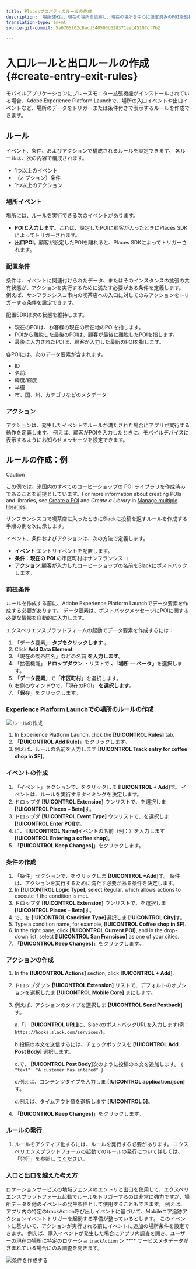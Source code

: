 ```yaml
---
title: Placesプロパティのルールの作成
description: '場所SDKは、現在の場所を追跡し、現在の場所を中心に設定済みのPOIを監視し、これらのPOIの入口イベントと出口イベントを追跡します。 '
translation-type: tm+mt
source-git-commit: 5a0705f02c8ecd540506b628371aec45107df7b2

---
```



# 入口ルールと出口ルールの作成 {#create-entry-exit-rules}

モバイルアプリケーションにプレースモニター拡張機能がインストールされている場合、Adobe Experience Platform Launchで、場所の入口イベントや出口イベントなど、場所のデータをトリガーまたは条件付きで表示するルールを作成できます。

## ルール

イベント、条件、およびアクションで構成されるルールを設定できます。 各ルールは、次の内容で構成されます。

* 1つ以上のイベント
* （オプション）条件
* 1つ以上のアクション

### 場所イベント

場所には、ルールを実行できる次のイベントがあります。

* **POIと入力します**。これは、設定したPOIに顧客が入ったときにPlaces SDKによってトリガーされます。
* **出口POI**。顧客が設定したPOIを離れると、Places SDKによってトリガーされます。

### 配置条件

条件は、イベントに関連付けられたデータ、またはそのインスタンスの拡張の共有状態が、アクションを実行するために満たす必要がある条件を定義します。 例えば、サンフランシスコ市内の喫茶店への入口に対してのみアクションをトリガーする条件を設定できます。

配置SDKは次の状態を維持します。

* 現在のPOIは、お客様の現在の所在地のPOIを指します。
* POIから離脱した最後のPOIは、顧客が最後に離脱したPOIを指します。
* 最後に入力されたPOIは、顧客が入力した最新のPOIを指します。

各POIには、次のデータ要素が含まれます。

* ID
* 名前:
* 緯度/経度
* 半径
* 市、国、州、カテゴリなどのメタデータ

### アクション

アクションは、発生したイベントでルールが満たされた場合にアプリが実行する動作を定義します。 例えば、顧客がPOIを入力したときに、モバイルデバイスに表示するようにお知らせメッセージを設定できます。

## ルールの作成：例

>[!CAUTION]
>
>この例では、米国内のすべてのコーヒーショップの POI ライブラリを作成済みであることを前提としています。For more information about creating POIs and libraries, see [Create a POI](/help/poi-mgmt-ui/create-a-poi-ui.md) and *Create a Library* in [Manage multiple libraries](https://docs.adobe.com/content/help/en/places/using/poi-mgmt-ui/manage-libraries-in-the-places-ui.html).

サンフランシスコで喫茶店に入ったときにSlackに投稿を返すルールを作成する手順の例を次に示します。

イベント、条件およびアクションは、次の方法で定義します。

* **イベント**:エントリイベントを配置します。
* **条件**：**現在の POI** の市区町村はサンフランシスコ
* **アクション**:顧客が入力したコーヒーショップの名前をSlackにポストバックします。

### 前提条件

ルールを作成する前に、Adobe Experience Platform Launchでデータ要素を作成する必要があります。 データ要素は、ポストバックメッセージにPOIに関する必要な情報を自動的に入力します。

エクスペリエンスプラットフォームの起動でデータ要素を作成するには：

1. 「データ要素」 **タブをクリックします** 。
1. Click **Add Data Element**.
1. 「現在の喫茶店名」などの名前 **を入力します**。
1. 「拡張機能」 **ドロップダウン** ・リストで **、「場所 — ベータ」**&#x200B;を選択します。
1. 「**データ要素**」で「**市区町村**」を選択します。
1. 右側のウィンドウで、「現在のPOI」 **を選択します**。
1. 「**保存**」をクリックします。

### Experience Platform Launchでの場所のルールの作成

![ルールの作成](/help/assets/placesrule.png)

1. In Experience Platform Launch, click the **[!UICONTROL Rules]** tab.
1. 「**[!UICONTROL Add Rule]**」をクリックします。
1. 例えば、ルールの名前を入力します **[!UICONTROL Track entry for coffee shop in SF]**。

### イベントの作成

1. 「イベント」セクションで、をクリックしま **[!UICONTROL + Add]**&#x200B;す。 イベントは、ルールを実行するタイミングを決定します。
1. ドロップダ **[!UICONTROL Extension]** ウンリストで、を選択しま **[!UICONTROL Places – Beta]**&#x200B;す。
1. ドロップダ **[!UICONTROL Event Type]** ウンリストで、を選択しま **[!UICONTROL Enter POI]**&#x200B;す。
1. に、 **[!UICONTROL Name]**&#x200B;イベントの名前（例：）を入力します **[!UICONTROL Entering a coffee shop]**。
1. 「**[!UICONTROL Keep Changes]**」をクリックします。

### 条件の作成

1. 「条件」セクションで、をクリックしま **[!UICONTROL +Add]**&#x200B;す。 条件は、アクションを実行するために満たす必要がある条件を決定します。
1. In **[!UICONTROL Logic Type]**, select Regular, which allows actions to execute if the condition is met.
1. ドロップダ **[!UICONTROL Extension]** ウンリストで、を選択しま **[!UICONTROL Places – Beta]**&#x200B;す。
1. で、を **[!UICONTROL Condition Type]**&#x200B;選択しま **[!UICONTROL City]**&#x200B;す。
1. Type a condition name, for example, **[!UICONTROL Coffee shop in SF]**.
1. In the right pane, click **[!UICONTROL Current POI]**, and in the drop-down list, select **[!UICONTROL San Francisco]** as one of your cities.
1. 「**[!UICONTROL Keep Changes]**」をクリックします。

### アクションの作成

1. In the **[!UICONTROL Actions]** section, click **[!UICONTROL + Add]**.
1. ドロップダウン **[!UICONTROL Extension]** リストで、デフォルトのオプションを選択したま **[!UICONTROL Mobile Core]** まにします。
1. 例えば、アクションのタイプを選択しま **[!UICONTROL Send Postback]**&#x200B;す。

   a.「」 **[!UICONTROL URL]**&#x200B;に、SlackのポストバックURLを入力します(例： `https://hooks.slack.com/services/`)。

   b.投稿の本文を送信するには、チェックボックスを **[!UICONTROL Add Post Body]** 選択します。

   c.で、 **[!UICONTROL Post Body]**&#x200B;次のように投稿の本文を追加します。 `{ "text": "A customer has entered" }`

   c.例えば、コンテンツタイプを入力しま **[!UICONTROL application/json]**&#x200B;す。

   d.例えば、タイムアウト値を選択します **[!UICONTROL 5]**。

1. 「**[!UICONTROL Keep Changes]**」をクリックします。

### ルールの発行

1. ルールをアクティブ化するには、ルールを発行する必要があります。 エクスペリエンスプラットフォームの起動でのルールの発行について詳しくは、「発行」を参照し [てくださ](https://docs.adobelaunch.com/launch-reference/publishing)い。

### 入口と出口を越えた考え方

ロケーションサービスの地域フェンスのエントリと出口を使用して、エクスペリエンスプラットフォーム起動でルールをトリガーするのは非常に強力ですが、場所データを他のイベントの発生条件として使用することもできます。 例えば、アプリ内の特定のtrackAction呼び出しイベントに基づいて、Mobileコア追跡アクションイベントトリガーを起動する準備が整っているとします。 このイベントに基づいて、アクションが実行される前にイベントに追加の場所条件を設定できます。 例えば、購入イベントが発生した場合にアプリ内調査を開き、ユーザーの現在の場所に特定のロケーショ `trackAction` ン **** サービスメタデータが含まれている場合にのみ調査を開きます。

![条件を作成する](/help/assets/places-condition.png)